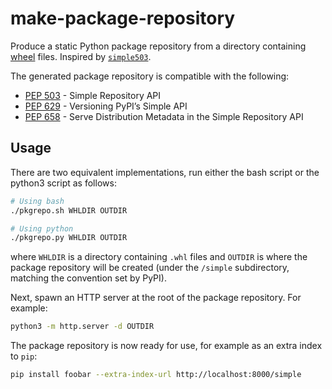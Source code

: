 # make-package-repository

Produce a static Python package repository from a directory containing [wheel](https://peps.python.org/pep-0427/) files. Inspired by [`simple503`](https://github.com/repo-helper/simple503).

The generated package repository is compatible with the following:

* [PEP 503](https://peps.python.org/pep-0503/) - Simple Repository API
* [PEP 629](https://peps.python.org/pep-0629/) - Versioning PyPI’s Simple API
* [PEP 658](https://peps.python.org/pep-0658/) - Serve Distribution Metadata in the Simple Repository API

## Usage

There are two equivalent implementations, run either the bash script or the python3 script as follows:

```bash
# Using bash
./pkgrepo.sh WHLDIR OUTDIR

# Using python
./pkgrepo.py WHLDIR OUTDIR
```

where `WHLDIR` is a directory containing `.whl` files and `OUTDIR` is where the package repository will be created (under the `/simple` subdirectory, matching the convention set by PyPI).

Next, spawn an HTTP server at the root of the package repository. For example:

```bash
python3 -m http.server -d OUTDIR
```

The package repository is now ready for use, for example as an extra index to `pip`:

```bash
pip install foobar --extra-index-url http://localhost:8000/simple
```
